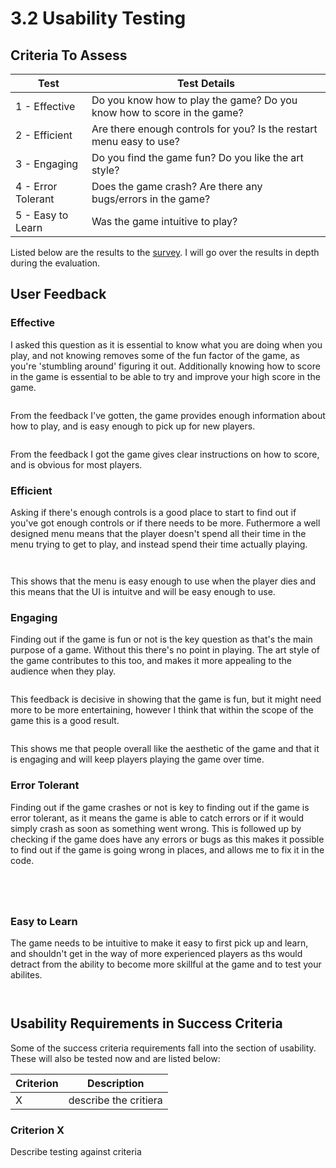 # 3.2 Usability Testing

## Criteria To Assess

| Test               | Test Details                                                            |
| ------------------ | ----------------------------------------------------------------------- |
| 1 - Effective      | Do you know how to play the game? Do you know how to score in the game? |
| 2 - Efficient      | Are there enough controls for you? Is the restart menu easy to use?     |
| 3 - Engaging       | Do you find the game fun? Do you like the art style?                    |
| 4 - Error Tolerant | Does the game crash? Are there any bugs/errors in the game?             |
| 5 - Easy to Learn  | Was the game intuitive to play?                                         |

Listed below are the results to the [survey](https://www.surveymonkey.co.uk/r/B3YN9N8). I will go over the results in depth during the evaluation.

## User Feedback

### Effective

I asked this question as it is essential to know what you are doing when you play, and not knowing removes some of the fun factor of the game, as you're 'stumbling around' figuring it out. Additionally knowing how to score in the game is essential to be able to try and improve your high score in the game.

<figure><img src="../.gitbook/assets/Screenshot 2022-10-04 at 08.49.35.png" alt=""><figcaption></figcaption></figure>

From the feedback I've gotten, the game provides enough information about how to play, and is easy enough to pick up for new players.

<figure><img src="../.gitbook/assets/Screenshot 2022-10-04 at 08.51.08.png" alt=""><figcaption></figcaption></figure>

From the feedback I got the game gives clear instructions on how to score, and is obvious for most players.&#x20;

### Efficient

Asking if there's enough controls is a good place to start to find out if you've got enough controls or if there needs to be more. Futhermore a well designed menu means that the player doesn't spend all their time in the menu trying to get to play, and instead spend their time actually playing.&#x20;

<figure><img src="../.gitbook/assets/Screenshot 2022-10-04 at 08.52.06.png" alt=""><figcaption></figcaption></figure>

<figure><img src="../.gitbook/assets/Screenshot 2022-10-04 at 08.52.51.png" alt=""><figcaption></figcaption></figure>

This shows that the menu is easy enough to use when the player dies and this means that the UI is intuitve and will be easy enough to use.&#x20;

### Engaging

Finding out if the game is fun or not is the key question as that's the main purpose of a game. Without this there's no point in playing. The art style of the game contributes to this too, and makes it more appealing to the audience when they play.&#x20;

<figure><img src="../.gitbook/assets/Screenshot 2022-10-04 at 08.53.25.png" alt=""><figcaption></figcaption></figure>

This feedback is decisive in showing that the game is fun, but it might need more to be more entertaining, however I think that within the scope of the game this is a good result.&#x20;

<figure><img src="../.gitbook/assets/Screenshot 2022-10-04 at 08.54.41.png" alt=""><figcaption></figcaption></figure>

This shows me that people overall like the aesthetic of the game and that it is engaging and will keep players playing the game over time.&#x20;

### Error Tolerant

Finding out if the game crashes or not is key to finding out if the game is error tolerant, as it means the game is able to catch errors or if it would simply crash as soon as something went wrong. This is followed up by checking if the game does have any errors or bugs as this makes it possible to find out if the game is going wrong in places, and allows me to fix it in the code.&#x20;

<figure><img src="../.gitbook/assets/Screenshot 2022-10-04 at 08.55.27 (1).png" alt=""><figcaption></figcaption></figure>

<figure><img src="../.gitbook/assets/Screenshot 2022-10-04 at 08.59.14.png" alt=""><figcaption></figcaption></figure>

<figure><img src="../.gitbook/assets/Screenshot 2022-10-04 at 08.57.52.png" alt=""><figcaption></figcaption></figure>

<figure><img src="../.gitbook/assets/Screenshot 2022-10-04 at 08.58.25.png" alt=""><figcaption></figcaption></figure>

### Easy to Learn

The game needs to be intuitive to make it easy to first pick up and learn, and shouldn't get in the way of more experienced players as ths would detract from the ability to become more skillful at the game and to test your abilites.&#x20;

<figure><img src="../.gitbook/assets/Screenshot 2022-10-04 at 09.16.25.png" alt=""><figcaption></figcaption></figure>

<figure><img src="../.gitbook/assets/Screenshot 2022-10-04 at 09.17.01.png" alt=""><figcaption></figcaption></figure>

## Usability Requirements in Success Criteria

Some of the success criteria requirements fall into the section of usability. These will also be tested now and are listed below:

| Criterion | Description           |
| --------- | --------------------- |
| X         | describe the critiera |

### Criterion X

Describe testing against criteria
